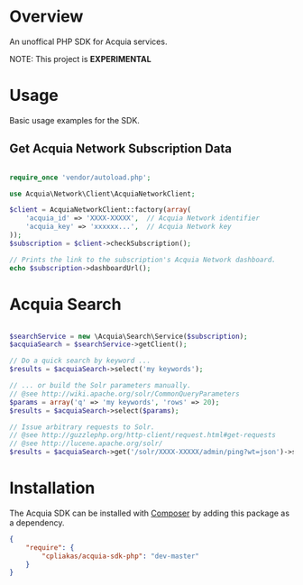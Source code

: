 # Overview

An unoffical PHP SDK for Acquia services.

NOTE: This project is **EXPERIMENTAL**

# Usage

Basic usage examples for the SDK.

## Get Acquia Network Subscription Data

```php

require_once 'vendor/autoload.php';

use Acquia\Network\Client\AcquiaNetworkClient;

$client = AcquiaNetworkClient::factory(array(
    'acquia_id' => 'XXXX-XXXXX',  // Acquia Network identifier
    'acquia_key' => 'xxxxxx...',  // Acquia Network key
));
$subscription = $client->checkSubscription();

// Prints the link to the subscription's Acquia Network dashboard.
echo $subscription->dashboardUrl();

```

# Acquia Search

```php

$searchService = new \Acquia\Search\Service($subscription);
$acquiaSearch = $searchService->getClient();

// Do a quick search by keyword ...
$results = $acquiaSearch->select('my keywords');

// ... or build the Solr parameters manually.
// @see http://wiki.apache.org/solr/CommonQueryParameters
$params = array('q' => 'my keywords', 'rows' => 20);
$results = $acquiaSearch->select($params);

// Issue arbitrary requests to Solr.
// @see http://guzzlephp.org/http-client/request.html#get-requests
// @see http://lucene.apache.org/solr/
$results = $acquiaSearch->get('/solr/XXXX-XXXXX/admin/ping?wt=json')->send()->json();

```

# Installation

The Acquia SDK can be installed with [Composer](http://getcomposer.org) by
adding this package as a dependency.

```json
{
    "require": {
        "cpliakas/acquia-sdk-php": "dev-master"
    }
}

```

